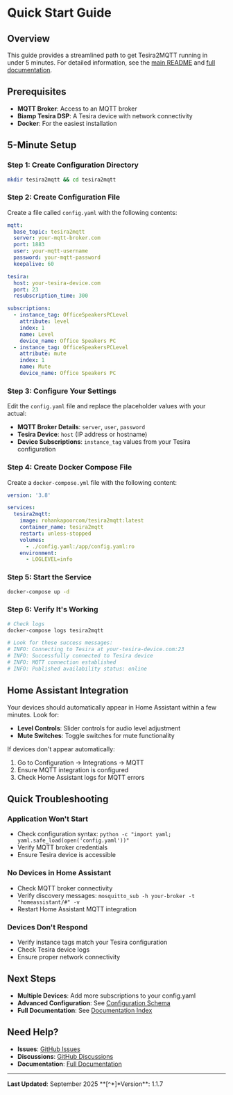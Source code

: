 # Quick Start Guide

## Overview

This guide provides a streamlined path to get Tesira2MQTT running in under 5 minutes. For detailed information, see the [main README](../../README.md) and [full documentation](../index.md).

## Prerequisites

- **MQTT Broker**: Access to an MQTT broker
- **Biamp Tesira DSP**: A Tesira device with network connectivity
- **Docker**: For the easiest installation

## 5-Minute Setup

### Step 1: Create Configuration Directory

```bash
mkdir tesira2mqtt && cd tesira2mqtt
```

### Step 2: Create Configuration File

Create a file called `config.yaml` with the following contents:

```yaml
mqtt:
  base_topic: tesira2mqtt
  server: your-mqtt-broker.com
  port: 1883
  user: your-mqtt-username
  password: your-mqtt-password
  keepalive: 60

tesira:
  host: your-tesira-device.com
  port: 23
  resubscription_time: 300

subscriptions:
  - instance_tag: OfficeSpeakersPCLevel
    attribute: level
    index: 1
    name: Level
    device_name: Office Speakers PC
  - instance_tag: OfficeSpeakersPCLevel
    attribute: mute
    index: 1
    name: Mute
    device_name: Office Speakers PC
```

### Step 3: Configure Your Settings

Edit the `config.yaml` file and replace the placeholder values with your actual:

- **MQTT Broker Details**: `server`, `user`, `password`
- **Tesira Device**: `host` (IP address or hostname)
- **Device Subscriptions**: `instance_tag` values from your Tesira configuration

### Step 4: Create Docker Compose File

Create a `docker-compose.yml` file with the following content:

```yaml
version: '3.8'

services:
  tesira2mqtt:
    image: rohankapoorcom/tesira2mqtt:latest
    container_name: tesira2mqtt
    restart: unless-stopped
    volumes:
      - ./config.yaml:/app/config.yaml:ro
    environment:
      - LOGLEVEL=info
```

### Step 5: Start the Service

```bash
docker-compose up -d
```

### Step 6: Verify It's Working

```bash
# Check logs
docker-compose logs tesira2mqtt

# Look for these success messages:
# INFO: Connecting to Tesira at your-tesira-device.com:23
# INFO: Successfully connected to Tesira device
# INFO: MQTT connection established
# INFO: Published availability status: online
```

## Home Assistant Integration

Your devices should automatically appear in Home Assistant within a few minutes. Look for:
- **Level Controls**: Slider controls for audio level adjustment
- **Mute Switches**: Toggle switches for mute functionality

If devices don't appear automatically:
1. Go to Configuration → Integrations → MQTT
2. Ensure MQTT integration is configured
3. Check Home Assistant logs for MQTT errors

## Quick Troubleshooting

### Application Won't Start
- Check configuration syntax: `python -c "import yaml; yaml.safe_load(open('config.yaml'))"`
- Verify MQTT broker credentials
- Ensure Tesira device is accessible

### No Devices in Home Assistant
- Check MQTT broker connectivity
- Verify discovery messages: `mosquitto_sub -h your-broker -t "homeassistant/#" -v`
- Restart Home Assistant MQTT integration

### Devices Don't Respond
- Verify instance tags match your Tesira configuration
- Check Tesira device logs
- Ensure proper network connectivity

## Next Steps

- **Multiple Devices**: Add more subscriptions to your config.yaml
- **Advanced Configuration**: See [Configuration Schema](../configuration/config-schema.md)
- **Full Documentation**: See [Documentation Index](../index.md)

## Need Help?

- **Issues**: [GitHub Issues](https://github.com/rohankapoorcom/tesiratomqtt/issues)
- **Discussions**: [GitHub Discussions](https://github.com/rohankapoorcom/tesiratomqtt/discussions)
- **Documentation**: [Full Documentation](../index.md)

---

**Last Updated**: September 2025
\*\*[^*]*Version\*\*: 1.1.7
